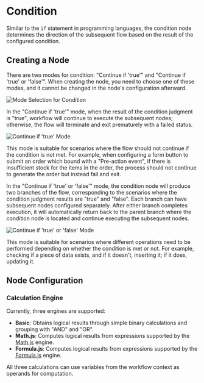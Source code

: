 # Condition

Similar to the `if` statement in programming languages, the condition node determines the direction of the subsequent flow based on the result of the configured condition.

## Creating a Node

There are two modes for condition: "Continue if 'true'" and "Continue if 'true' or 'false'". When creating the node, you need to choose one of these modes, and it cannot be changed in the node's configuration afterward.

![Mode Selection for Condition](https://static-docs.nocobase.com/3de27308c1179523d8606c66bf3a5fb4.png)

In the "Continue if 'true'" mode, when the result of the condition judgment is "true", workflow will continue to execute the subsequent nodes; otherwise, the flow will terminate and exit prematurely with a failed status.

![Continue if 'true' Mode](https://static-docs.nocobase.com/0f6ae1afe61d501f8eb1f6dedb3d4ad7.png)

This mode is suitable for scenarios where the flow should not continue if the condition is not met. For example, when configuring a form button to submit an order which bound with a "Pre-action event", if there is insufficient stock for the items in the order, the process should not continue to generate the order but instead fail and exit.

In the "Continue if 'true' or 'false'" mode, the condition node will produce two branches of the flow, corresponding to the scenarios where the condition judgment results are "true" and "false". Each branch can have subsequent nodes configured separately. After either branch completes execution, it will automatically return back to the parent branch where the condition node is located and continue executing the subsequent nodes.

![Continue if 'true' or 'false' Mode](https://static-docs.nocobase.com/974a1fcd8603629b64ffce6c55d59282.png)

This mode is suitable for scenarios where different operations need to be performed depending on whether the condition is met or not. For example, checking if a piece of data exists, and if it doesn't, inserting it; if it does, updating it.

## Node Configuration

### Calculation Engine

Currently, three engines are supported:

- **Basic**: Obtains logical results through simple binary calculations and grouping with "AND" and "OR".
- **Math.js**: Computes logical results from expressions supported by the [Math.js](https://mathjs.org/) engine.
- **Formula.js**: Computes logical results from expressions supported by the [Formula.js](https://formulajs.info/) engine.

All three calculations can use variables from the workflow context as operands for computation.

